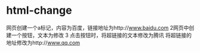 # html-change
网页创建一个a标记，内容为百度，链接地址为http://www.baidu.com 2网页中创建一个按钮，文本为修改 3 点击按钮时，将超链接的文本修改为腾讯 将超链接的地址修改为http://www.qq.com
